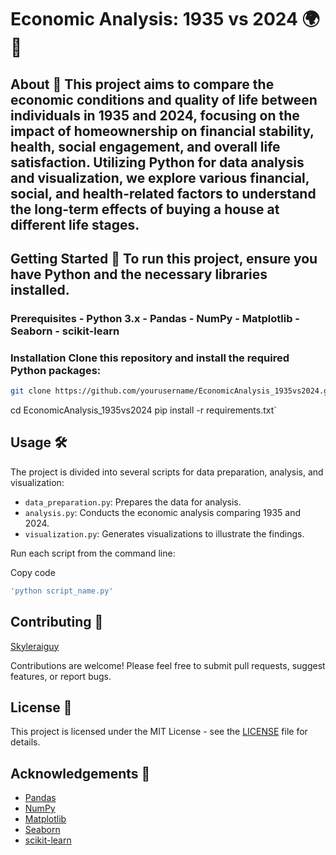 # Economic Analysis: 1935 vs 2024 🌍💼  

## About 📖  This project aims to compare the economic conditions and quality of life between individuals in 1935 and 2024, focusing on the impact of homeownership on financial stability, health, social engagement, and overall life satisfaction. Utilizing Python for data analysis and visualization, we explore various financial, social, and health-related factors to understand the long-term effects of buying a house at different life stages.  

## Getting Started 🚀  To run this project, ensure you have Python and the necessary libraries installed.  

### Prerequisites  - Python 3.x - Pandas - NumPy - Matplotlib - Seaborn - scikit-learn  

### Installation  Clone this repository and install the required Python packages:  

```bash
git clone https://github.com/yourusername/EconomicAnalysis_1935vs2024.git 
```
cd EconomicAnalysis_1935vs2024 pip install -r requirements.txt`

Usage 🛠
--------

The project is divided into several scripts for data preparation, analysis, and visualization:

*   `data_preparation.py`: Prepares the data for analysis.
*   `analysis.py`: Conducts the economic analysis comparing 1935 and 2024.
*   `visualization.py`: Generates visualizations to illustrate the findings.

Run each script from the command line:

Copy code
```bash
'python script_name.py'
```
Contributing 🤝
---------------
[Skyleraiguy](https://github.com/skyleraiguy)

Contributions are welcome! Please feel free to submit pull requests, suggest features, or report bugs.

License 📄
----------

This project is licensed under the MIT License - see the [LICENSE](LICENSE) file for details.

Acknowledgements 🙏
-------------------

*   [Pandas](https://pandas.pydata.org/)
*   [NumPy](https://numpy.org/)
*   [Matplotlib](https://matplotlib.org/)
*   [Seaborn](https://seaborn.pydata.org/)
*   [scikit-learn](https://scikit-learn.org/)
